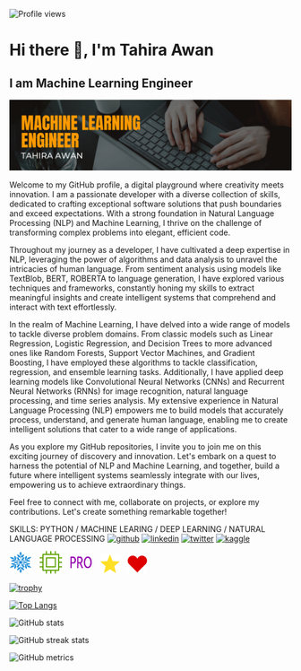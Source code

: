 ![Profile views](https://gpvc.arturio.dev/tahira2910)  

# Hi there 👋, I'm Tahira Awan
## I am Machine Learning Engineer
![I am Machine Learning Engineer](3.png)

Welcome to my GitHub profile, a digital playground where creativity meets innovation. I am a passionate developer with a diverse collection of skills, dedicated to crafting exceptional software solutions that push boundaries and exceed expectations. With a strong foundation in Natural Language Processing (NLP) and Machine Learning, I thrive on the challenge of transforming complex problems into elegant, efficient code.

Throughout my journey as a developer, I have cultivated a deep expertise in NLP, leveraging the power of algorithms and data analysis to unravel the intricacies of human language. From sentiment analysis using models like TextBlob, BERT, ROBERTA to language generation, I have explored various techniques and frameworks, constantly honing my skills to extract meaningful insights and create intelligent systems that comprehend and interact with text effortlessly.

In the realm of Machine Learning, I have delved into a wide range of models to tackle diverse problem domains. From classic models such as Linear Regression, Logistic Regression, and Decision Trees to more advanced ones like Random Forests, Support Vector Machines, and Gradient Boosting, I have employed these algorithms to tackle classification, regression, and ensemble learning tasks. Additionally, I have applied deep learning models like Convolutional Neural Networks (CNNs) and Recurrent Neural Networks (RNNs) for image recognition, natural language processing, and time series analysis.
My extensive experience in Natural Language Processing (NLP) empowers me to build models that accurately process, understand, and generate human language, enabling me to create intelligent solutions that cater to a wide range of applications.

As you explore my GitHub repositories, I invite you to join me on this exciting journey of discovery and innovation. Let's embark on a quest to harness the potential of NLP and Machine Learning, and together, build a future where intelligent systems seamlessly integrate with our lives, empowering us to achieve extraordinary things.

Feel free to connect with me, collaborate on projects, or explore my contributions. Let's create something remarkable together!

SKILLS: PYTHON / MACHINE LEARING / DEEP LEARNING / NATURAL LANGUAGE PROCESSING
[<img src='https://cdn.jsdelivr.net/npm/simple-icons@3.0.1/icons/github.svg' alt='github' height='40'>](https://github.com/tahira2910)  [<img src='https://cdn.jsdelivr.net/npm/simple-icons@3.0.1/icons/linkedin.svg' alt='linkedin' height='40'>](https://www.linkedin.com/in/tahirabibi/)  [<img src='https://cdn.jsdelivr.net/npm/simple-icons@3.0.1/icons/twitter.svg' alt='twitter' height='40'>](https://twitter.com/Tahira_awan10)  [<img src='https://cdn.jsdelivr.net/npm/simple-icons@3.0.1/icons/kaggle.svg' alt='kaggle' height='40'>](https://www.kaggle.com/alaajah)  

<a href='https://archiveprogram.github.com/'><img src='https://raw.githubusercontent.com/acervenky/animated-github-badges/master/assets/acbadge.gif' width='40' height='40'></a> <a href='https://docs.github.com/en/developers'><img src='https://raw.githubusercontent.com/acervenky/animated-github-badges/master/assets/devbadge.gif' width='40' height='40'></a> <a href='https://github.com/pricing'><img src='https://raw.githubusercontent.com/acervenky/animated-github-badges/master/assets/pro.gif' width='40' height='40'></a> <a href='https://stars.github.com/'><img src='https://raw.githubusercontent.com/acervenky/animated-github-badges/master/assets/starbadge.gif' width='35' height='35'></a> <a href='https://docs.github.com/en/github/supporting-the-open-source-community-with-github-sponsors'><img src='https://raw.githubusercontent.com/acervenky/animated-github-badges/master/assets/sponsorbadge.gif' width='35' height='35'></a> 

[![trophy](https://github-profile-trophy.vercel.app/?username=tahira2910)](https://github.com/ryo-ma/github-profile-trophy)

[![Top Langs](https://github-readme-stats.vercel.app/api/top-langs/?username=tahira2910)](https://github.com/anuraghazra/github-readme-stats)

![GitHub stats](https://github-readme-stats.vercel.app/api?username=tahira2910&show_icons=true&count_private=true)  

![GitHub streak stats](https://streak-stats.demolab.com/?user=tahira2910)  

![GitHub metrics](https://metrics.lecoq.io/tahira2910)

